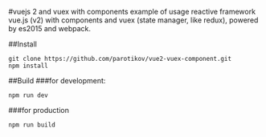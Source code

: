 #vuejs 2 and vuex with components
example of usage reactive framework vue.js (v2) with components and vuex (state manager, like redux), powered by es2015 and webpack.

##Install
```
git clone https://github.com/parotikov/vue2-vuex-component.git
npm install
```
##Build
###for development:
```
npm run dev
```
###for production
```
npm run build
```
